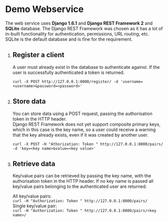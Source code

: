 <h1>Demo Webservice</h1>
<p>The web service uses <strong>Django 1.6.1</strong> and <strong>Django REST Framework 2</strong> and <strong>SQLite</strong> database.  The Django REST Framework was chosen as it has a lot of in-built functionality for authentication, permissions, URL routing, etc. SQLite is the default database and is fine for the requirement.</p>
<ol>
    <li>
        <h2>Register a client</h2>
        <p>A user must already exist in the database to authenticate against. If the user is successfully authenticated a token is returned.</p>
        <p><code>curl -X POST http://127.0.0.1:8000/register/ -d 'username=&lt;username&gt;&amp;password=&lt;password&gt;'</code></p>
    </li>
    <li>
        <h2>Store data</h2>
        <p>You can store data using a POST request, passing the authorisation token in the HTTP header.<br>
            Django REST Framework does not yet support composite primary keys, which in this case is the key name, so a user could receive a warning that the key already exists, even if it was created by another user.</p>
        <p><code>curl -X POST -H "Athorization: Token <token>" http://127.0.0.1:8000/pairs/ -d 'key=&lt;key name&gt;&amp;value=&lt;key value&gt;'</code></p>
    </li>
    <li>
        <h2>Retrieve data</h2>
        <p>Key/value pairs can be retrieved by passing the key name, with the authorisation token in the HTTP header. If no key name is passed all key/value pairs belonging to the authenticated user are returned.</p>
        <p>All key/value pairs:<br>
            <code>curl -H "Authorization: Token <token>" http://127.0.0.1:8000/pairs/</code><br>
            Single key/value pair:<br>
            <code>curl -H "Authorization: Token <token>" http://127.0.0.1:8000/pairs/&lt;key name&gt;/</code></p>
    </li>
</ol>
